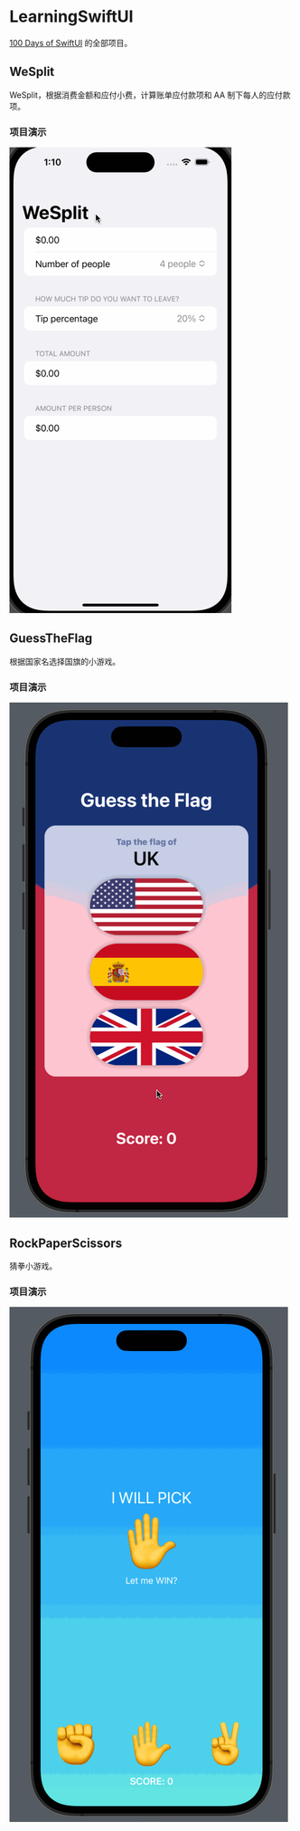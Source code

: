 # LearningSwiftUI

[100 Days of SwiftUI](https://www.hackingwithswift.com/100/swiftui) 的全部项目。

## WeSplit
WeSplit，根据消费金额和应付小费，计算账单应付款项和 AA 制下每人的应付款项。

### 项目演示

![WeSplit](./Resources/WeSplit.gif)

## GuessTheFlag

根据国家名选择国旗的小游戏。

### 项目演示

![GuessTheFlag演示](./Resources/GuessTheFlag演示.gif)



## RockPaperScissors

猜拳小游戏。

### 项目演示

![RockPaperScissors演示](./Resources/RockPaperScissors演示.gif)
